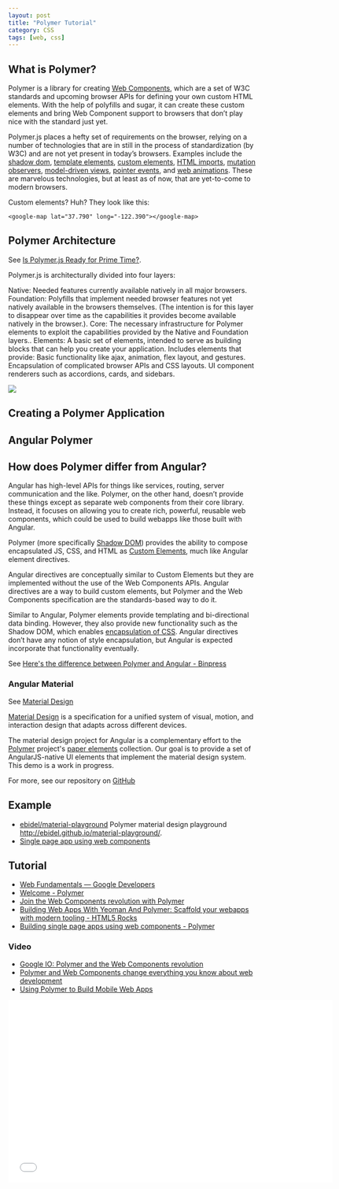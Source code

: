 ```yaml
---
layout: post
title: "Polymer Tutorial"
category: CSS
tags: [web, css]
---
```


## What is Polymer?

Polymer is a library for creating [Web Components](http://css-tricks.com/modular-future-web-components/), which&nbsp;are a set of W3C standards and upcoming browser APIs for defining your own custom HTML elements. With the help of polyfills and sugar, it can create these custom elements and bring Web Component support to browsers that don’t play nice with the standard just yet.

Polymer.js places a hefty set of requirements on the browser, relying on a number of technologies that are in still in the process of standardization (by W3C) and are not yet present in today’s browsers.  Examples include the [shadow dom](http://www.w3.org/TR/shadow-dom/), [template elements](http://www.w3.org/TR/html5/scripting-1.html#the-template-element), [custom elements](http://www.w3.org/TR/custom-elements/), [HTML imports](http://www.w3.org/TR/html-imports/), [mutation observers](http://www.w3.org/TR/dom/#mutation-observers), [model-driven views](http://mdv.googlecode.com/svn/trunk/docs/design_intro.html), [pointer events](http://www.w3.org/TR/pointerevents/), and [web animations](http://www.w3.org/TR/web-animations/).  These are marvelous technologies, but at least as of now,  that are yet-to-come to modern browsers.

Custom elements? Huh? They look like this:

    <google-map lat="37.790" long="-122.390"></google-map>

## Polymer Architecture

See [Is Polymer.js Ready for Prime Time?](http://www.toptal.com/front-end/polymer-js-the-future-of-web-application-development).

Polymer.js is architecturally divided into four layers:

Native:  Needed features currently available natively in all major browsers.
Foundation:  Polyfills that implement needed browser features not yet natively available in the browsers themselves.  (The intention is for this layer to disappear over time as the capabilities it provides become available natively in the browser.).
Core:  The necessary infrastructure for Polymer elements to exploit the capabilities provided by the Native and Foundation layers..
Elements:  A basic set of elements, intended to serve as building blocks that can help you create your application.  Includes elements that provide:
Basic functionality like ajax, animation, flex layout, and gestures.
Encapsulation of complicated browser APIs and CSS layouts.
UI component renderers such as accordions, cards, and sidebars.

![](http://www.toptal.com/uploads/blog/image/393/toptal-blog-image-1399907631482.png)

## Creating a Polymer Application

## Angular Polymer

## How does Polymer differ from Angular?

Angular has high-level APIs for things like services, routing, server communication and the like. Polymer, on the other hand, doesn’t provide these things except as separate web components from their core library. Instead, it focuses on allowing you to create rich, powerful, reusable web components, which could be used to build webapps like those built with Angular. 

Polymer (more specifically [Shadow DOM](http://www.html5rocks.com/en/tutorials/webcomponents/shadowdom/)) provides the ability to compose encapsulated JS, CSS, and HTML as [Custom Elements](http://www.html5rocks.com/en/tutorials/webcomponents/customelements/), much like Angular element directives.

Angular directives are conceptually similar to Custom Elements but they are implemented without the use of the Web Components APIs. Angular directives are a way to build custom elements, but Polymer and the Web Components specification are the standards-based way to do it.

Similar to Angular, Polymer elements provide templating and bi-directional data binding. However, they also provide new functionality such as the Shadow DOM, which enables [encapsulation of CSS](http://www.html5rocks.com/en/tutorials/webcomponents/shadowdom-201/). Angular directives don’t have any notion of style encapsulation, but Angular is expected incorporate that functionality eventually.

See [Here's the difference between Polymer and Angular - Binpress](http://www.binpress.com/blog/2014/06/26/polymer-vs-angular/)

### Angular Material

See [Material Design](https://material.angularjs.org/#/) 

[Material Design](http://www.google.com/design/spec/material-design/) is a specification for a unified system of visual, motion, and interaction design that adapts across different devices.

The material design project for Angular is a complementary effort to the [Polymer](http://www.polymer-project.org/) project's [paper elements](http://www.polymer-project.org/docs/elements/paper-elements.html) collection. Our goal is to provide a set of AngularJS-native UI elements that implement the material design system. This demo is a work in progress.

For more, see our repository on [GitHub](https://github.com/angular/material)

## Example

- [ebidel/material-playground](https://github.com/ebidel/material-playground) Polymer material design playground <http://ebidel.github.io/material-playground/>.
- [Single page app using web components](http://polymer-change.appspot.com/demos/spa.html#one)

## Tutorial

- [Web Fundamentals — Google Developers](https://developers.google.com/web/fundamentals/)
- [Welcome - Polymer](http://www.polymer-project.org/)
- [Join the Web Components revolution with Polymer](http://www.ibm.com/developerworks/library/wa-polymer)
- [Building Web Apps With Yeoman And Polymer: Scaffold your webapps with modern tooling - HTML5 Rocks](http://www.html5rocks.com/en/tutorials/webcomponents/yeoman/)
- [Building single page apps using web components - Polymer](https://www.polymer-project.org/articles/spa.html)

### Video

- [Google IO: Polymer and the Web Components revolution](https://www.youtube.com/watch?v=yRbOSdAe_JU)
- [Polymer and Web Components change everything you know about web development](https://www.youtube.com/watch?v=8OJ7ih8EE7s)
- [Using Polymer to Build Mobile Web Apps](https://www.youtube.com/watch?v=rZ9fhOPooN4)

<iframe src="//www.youtube.com/embed/HKrYfrAzqFA" width="660" height="371" frameborder="0" allowfullscreen="allowfullscreen"></iframe>

